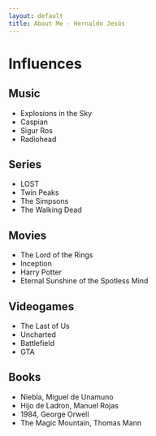 ```yaml
---
layout: default
title: About Me - Hernaldo Jesús
---
```

# Influences

## Music
- Explosions in the Sky
- Caspian
- Sigur Ros
- Radiohead

## Series
- LOST
- Twin Peaks
- The Simpsons
- The Walking Dead

## Movies
- The Lord of the Rings
- Inception
- Harry Potter
- Eternal Sunshine of the Spotless Mind

## Videogames
- The Last of Us
- Uncharted
- Battlefield
- GTA

## Books
- Niebla, Miguel de Unamuno
- Hijo de Ladron, Manuel Rojas
- 1984, George Orwell
- The Magic Mountain, Thomas Mann
